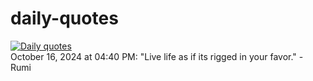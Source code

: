 # daily-quotes
[![Daily quotes](https://github.com/ceepu8/daily-quotes/actions/workflows/daily-quote.yml/badge.svg)](https://github.com/ceepu8/daily-quotes/actions/workflows/daily-quote.yml)<br/>
October 16, 2024 at 04:40 PM: "Live life as if its rigged in your favor." - Rumi
